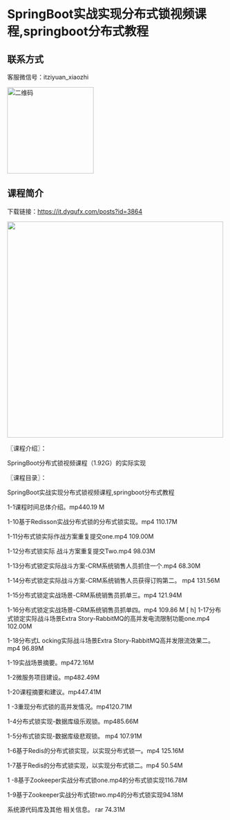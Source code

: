 # SpringBoot实战实现分布式锁视频课程,springboot分布式教程

## 联系方式

客服微信号：itziyuan_xiaozhi

<img src="https://ziyuanyun.oss-cn-guangzhou.aliyuncs.com/common/20240614073449/666b82192834a.jpg" width="200" height="200" alt="二维码">

## 课程简介

下载链接：https://it.dyqufx.com/posts?id=3864

<img src="https://ziyuanyun.oss-cn-guangzhou.aliyuncs.com/yun/20240515185400/6644944843b56.jpg" width="500" alt="">

  〖课程介绍〗：

 SpringBoot分布式锁视频课程（1.92G）的实际实现

 〖课程目录〗：

 SpringBoot实战实现分布式锁视频课程,springboot分布式教程



 1-1课程时间总体介绍。mp440.19 M

 1-10基于Redisson实战分布式锁的分布式锁实现。mp4 110.17M

 1-11分布式锁实际作战方案重复提交one.mp4 109.00M

 1-12分布式锁实际 战斗方案重复提交Two.mp4 98.03M

 1-13分布式锁定实际战斗方案-CRM系统销售人员抓住一个.mp4 68.30M

 1-14分布式锁定实际战斗方案-CRM系统销售人员获得订购第二。 mp4 131.56M

 1-15分布式锁定实战场景-CRM系统销售员抓单三。mp4 121.94M

 1-16分布式锁定实战场景-CRM系统销售员抓单四。mp4 109.86 M [ h] 1-17分布式锁定实际战斗场景Extra Story-RabbitMQ的高并发电流限制功能one.mp4 102.00M

 1-18分布式L ocking实际战斗场景Extra Story-RabbitMQ高并发限流效果二。 mp4 96.89M

 1-19实战场景摘要。mp472.16M

 1-2微服务项目建设。mp482.49M

 1-20课程摘要和建议。mp447.41M

 1 -3重现分布式锁的高并发情况。mp4120.71M

 1-4分布式锁实现-数据库级乐观锁。mp485.66M

 1-5分布式锁实现-数据库级悲观锁。 mp4 107.91M

 1-6基于Redis的分布式锁实现，以实现分布式锁一。mp4 125.16M

 1-7基于Redis的分布式锁实现，以实现分布式锁二。mp4 50.54M

 1 -8基于Zookeeper实战分布式锁one.mp4的分布式锁实现116.78M

 1-9基于Zookeeper实战分布式锁two.mp4的分布式锁实现94.18M

 系统源代码库及其他 相关信息。 rar 74.31M

  